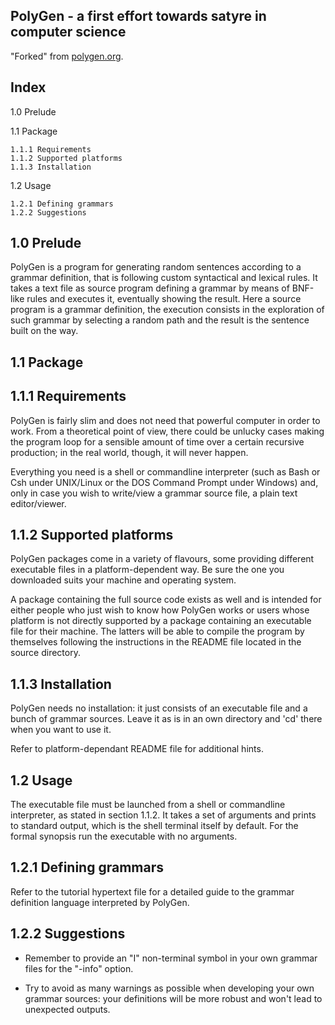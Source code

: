 
PolyGen - a first effort towards satyre in computer science
-----------------------------------------------------------

"Forked" from [polygen.org](www.polygen.org).


Index
-----

1.0 Prelude

1.1 Package

    1.1.1 Requirements
    1.1.2 Supported platforms
    1.1.3 Installation

1.2 Usage

    1.2.1 Defining grammars
    1.2.2 Suggestions




1.0 Prelude
-----------

PolyGen is a program for generating random sentences according to a grammar definition, that is following custom syntactical and lexical rules.
It takes a text file as source program defining a grammar by means of BNF-like rules and executes it, eventually showing the result.
Here a source program is a grammar definition, the execution consists in the exploration of such grammar by selecting a random path and the result is the sentence built on the way.



1.1 Package
-----------

1.1.1 Requirements
------------------

PolyGen is fairly slim and does not need that powerful computer in order to work.
From a theoretical point of view, there could be unlucky cases making the program loop for a sensible amount of time over a certain recursive production; in the real world, though, it will never happen.

Everything you need is a shell or commandline interpreter (such as Bash or Csh under UNIX/Linux or the DOS Command Prompt under Windows) and, only in case you wish to write/view a grammar source file, a plain text editor/viewer.


1.1.2 Supported platforms
-------------------------

PolyGen packages come in a variety of flavours, some providing different executable files in a platform-dependent way.
Be sure the one you downloaded suits your machine and operating system.

A package containing the full source code exists as well and is intended for either people who just wish to know how PolyGen works or users whose platform is not directly supported by a package containing an executable file for their machine.
The latters will be able to compile the program by themselves following the instructions in the README file located in the source directory.


1.1.3 Installation
------------------

PolyGen needs no installation: it just consists of an executable file and a bunch of grammar sources.
Leave it as is in an own directory and 'cd' there when you want to use it.

Refer to platform-dependant README file for additional hints.


1.2 Usage
---------

The executable file must be launched from a shell or commandline interpreter, as stated in section 1.1.2.
It takes a set of arguments and prints to standard output, which is the shell terminal itself by default.
For the formal synopsis run the executable with no arguments.


1.2.1 Defining grammars
-----------------------

Refer to the tutorial hypertext file for a detailed guide to the grammar definition language interpreted by PolyGen.


1.2.2 Suggestions
-----------------

- Remember to provide an "I" non-terminal symbol in your own grammar files for the "-info" option.

- Try to avoid as many warnings as possible when developing your own grammar sources: your definitions will be more robust and won't lead to unexpected outputs.

